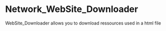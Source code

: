 # Network_WebSite_Downloader
WebSite_Downloader allows you to download ressources used in a html file
